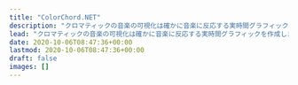 ```yaml
---
title: "ColorChord.NET"
description: "クロマティックの音楽の可視化は確かに音楽に反応する実時間グラフィックを作成します。"
lead: "クロマティックの音楽の可視化は確かに音楽に反応する実時間グラフィックを作成します。"
date: 2020-10-06T08:47:36+00:00
lastmod: 2020-10-06T08:47:36+00:00
draft: false
images: []
---
```

